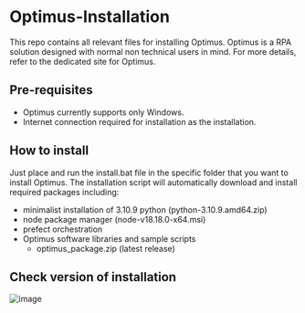 # Optimus-Installation
This repo contains all relevant files for installing Optimus.
Optimus is a RPA solution designed with normal non technical users in mind.  For more details, refer to the dedicated site for Optimus.

## Pre-requisites
- Optimus currently supports only Windows.
- Internet connection required for installation as the installation.

## How to install
Just place and run the install.bat file in the specific folder that you want to install Optimus.
The installation script will automatically download and install required packages including:
- minimalist installation of 3.10.9 python (python-3.10.9.amd64.zip)
- node package manager (node-v18.18.0-x64.msi)
- prefect orchestration
- Optimus software libraries and sample scripts
  - optimus_package.zip (latest release)

## Check version of installation
![image](https://github.com/ray-oh/Optimus-Installation/assets/115925194/391658a1-1cee-4906-83ae-57693ecd307d)
